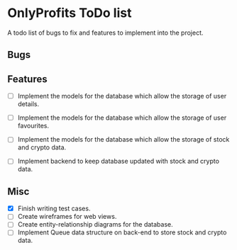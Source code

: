 # OnlyProfits ToDo list
A todo list of bugs to fix and features to implement into the project.

## Bugs

## Features
- [ ] Implement the models for the database which allow the storage of user details.
- [ ] Implement the models for the database which allow the storage of user favourites.
- [ ] Implement the models for the database which allow the storage of stock and crypto data.

- [ ] Implement backend to keep database updated with stock and crypto data.

## Misc
- [x] Finish writing test cases.
- [ ] Create wireframes for web views.
- [ ] Create entity-relationship diagrams for the database.
- [ ] Implement Queue data structure on back-end to store stock and crypto data.
